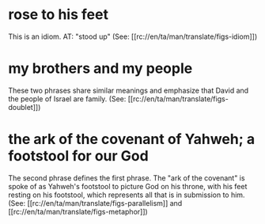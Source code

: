 # rose to his feet

This is an idiom. AT: "stood up" (See: [[rc://en/ta/man/translate/figs-idiom]])

# my brothers and my people

These two phrases share similar meanings and emphasize that David and the people of Israel are family. (See: [[rc://en/ta/man/translate/figs-doublet]])

# the ark of the covenant of Yahweh; a footstool for our God

The second phrase defines the first phrase. The "ark of the covenant" is spoke of as Yahweh's footstool to picture God on his throne, with his feet resting on his footstool, which represents all that is in submission to him. (See: [[rc://en/ta/man/translate/figs-parallelism]] and [[rc://en/ta/man/translate/figs-metaphor]])

